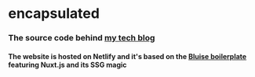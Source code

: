 # encapsulated

### The source code behind [my tech blog](https://encapsulated.dev)
#### The website is hosted on Netlify and it's based on the [Bluise boilerplate](https://github.com/Gomah/bluise) featuring Nuxt.js and its SSG magic
